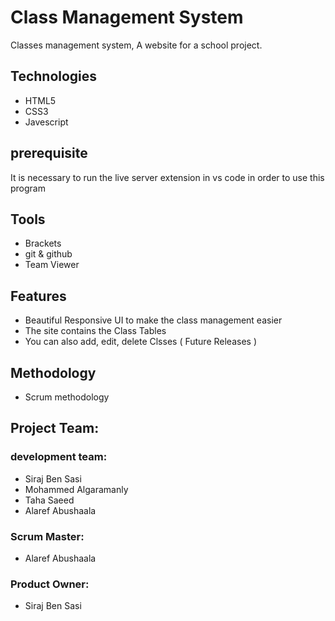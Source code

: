 # Class Management System
Classes management system, A website for a school project.

## Technologies
* HTML5
* CSS3
* Javescript

## prerequisite
It is necessary to run the live server extension in vs code in order to use this program

## Tools
* Brackets 
* git & github
* Team Viewer

## Features
* Beautiful Responsive UI to make the class management easier
* The site contains the Class Tables
* You can also add, edit, delete Clsses ( Future Releases )

## Methodology
* Scrum methodology

## Project Team:
### development team:
* Siraj Ben Sasi
* Mohammed Algaramanly
* Taha Saeed
* Alaref Abushaala

### Scrum Master:
* Alaref Abushaala

### Product Owner:
* Siraj Ben Sasi

